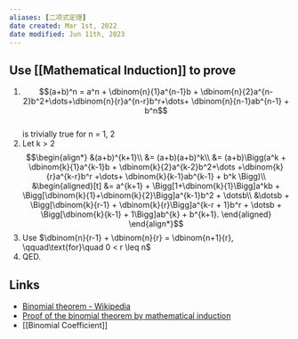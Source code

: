 ```yaml
---
aliases: [二项式定理]
date created: Mar 1st, 2022
date modified: Jun 11th, 2023
---
```

## Use [[Mathematical Induction]] to prove
1. $$(a+b)^n = a^n + \dbinom{n}{1}a^{n-1}b +  
\dbinom{n}{2}a^{n-2}b^2+\dots+\dbinom{n}{r}a^{n-r}b^r+\dots+ \dbinom{n}{n-1}ab^{n-1} + b^n$$  
	is trivially true for n = 1, 2  
2. Let k > 2 $$\begin{align*}  
&(a+b)^{k+1}\\  
&= (a+b)(a+b)^k\\  
&= (a+b)\Bigg(a^k + \dbinom{k}{1}a^{k-1}b + \dbinom{k}{2}a^{k-2}b^2+\dots  
  +\dbinom{k}{r}a^{k-r}b^r +\dots+ \dbinom{k}{k-1}ab^{k-1} + b^k \Bigg)\\  
&\begin{aligned}[t]  
&= a^{k+1} + \Bigg[1+\dbinom{k}{1}\Bigg]a^kb + \Bigg[\dbinom{k}{1}+\dbinom{k}{2}\Bigg]a^{k-1}b^2 + \dotsb\\  
&\dotsb + \Bigg[\dbinom{k}{r-1} + \dbinom{k}{r}\Bigg]a^{k-r + 1}b^r + \dotsb + \Bigg[\dbinom{k}{k-1} + 1\Bigg]ab^{k} + b^{k+1}.  
 \end{aligned}  
\end{align*}$$  
3. Use $\dbinom{n}{r-1} + \dbinom{n}{r} = \dbinom{n+1}{r}, \qquad\text{for}\quad 0 < r \leq n$  
4. QED.

## Links
- [Binomial theorem - Wikipedia](https://en.wikipedia.org/wiki/Binomial_theorem)  
- [Proof of the binomial theorem by mathematical induction](https://amsi.org.au/ESA_Senior_Years/SeniorTopic1/1c/1c_2content_6.html)
- [[Binomial Coefficient]]